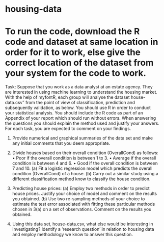# housing-data

# To run the code, download the R code and dataset at same location in order for it to work, else give the correct location of the dataset from your system for the code to work.

Task: Suppose that you work as a data analyst at an estate agency. They are interested in using machine learning to understand the housing market. With the help of myfontR, each group will analyse the dataset house-data.csv” from the point of view of classification, prediction and subsequently validation, as below. You should use R in order to conduct your statistical analysis. You should include the R code as part of an Appendix of your report which should run without errors. When answering the questions you should explain the method used and justify your answers. For each task, you are expected to comment on your findings.

1. Provide numerical and graphical summaries of the data set and make any initial comments that you deem appropriate.

2. Divide houses based on their overall condition (OverallCond) as follows:
• Poor if the overall condition is between 1 to 3.
• Average if the overall condition is between 4 and 6.
• Good if the overall condition is between 7 and 10.
(a) Fit a logistic regression model which predicts the overall condition (OverallCond) of a house. 
(b) Carry out a similar study using a different classification method know to classify the house condition.

3. Predicting house prices:
(a) Employ two methods in order to predict house prices. Justify your choice of model and comment on the results you obtained.
(b) Use two re-sampling methods of your choice to estimate the test error associated with fitting these particular methods chosen in 3(a) on a set of observations. Comment on the results you obtained.

4. Using this data set, house-data.csv, what else would be interesting in investigating? Identify a ‘research question’ in relation to housing data and employ methodology we know to answer this question.
